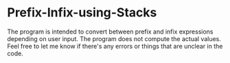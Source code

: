 # Prefix-Infix-using-Stacks
The program is intended to convert between prefix and infix expressions depending on user input. The program does not compute the actual values. 
Feel free to let me know if there's any errors or things that are unclear in the code.
